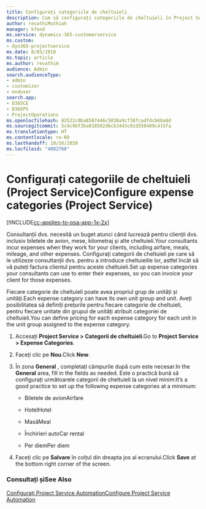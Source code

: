 ```yaml
---
title: Configurați categoriile de cheltuieli
description: Cum să configurați categoriile de cheltuieli în Project Service
author: revathiMuthiah
manager: kfend
ms.service: dynamics-365-customerservice
ms.custom:
- dyn365-projectservice
ms.date: 8/03/2018
ms.topic: article
ms.author: revathim
audience: Admin
search.audienceType:
- admin
- customizer
- enduser
search.app:
- D365CE
- D365PS
- ProjectOperations
ms.openlocfilehash: 82522c0ba8587446c5038a9cf38fcadfdcb6ba8d
ms.sourcegitcommit: 5c4c9bf3ba018562d6cb3443c01d550489c415fa
ms.translationtype: HT
ms.contentlocale: ro-RO
ms.lasthandoff: 10/16/2020
ms.locfileid: "4082768"
---
```

# <a name="configure-expense-categories-project-service"></a><span data-ttu-id="a4db9-103">Configurați categoriile de cheltuieli (Project Service)</span><span class="sxs-lookup"><span data-stu-id="a4db9-103">Configure expense categories (Project Service)</span></span>

[!INCLUDE[cc-applies-to-psa-app-1x-2x](../includes/cc-applies-to-psa-app-1x-2x.md)]

<span data-ttu-id="a4db9-104">Consultanții dvs. necesită un buget atunci când lucrează pentru clienții dvs. inclusiv biletele de avion, mese, kilometraj și alte cheltuieli.</span><span class="sxs-lookup"><span data-stu-id="a4db9-104">Your consultants incur expenses when they work for your clients, including airfare, meals, mileage, and other expenses.</span></span> <span data-ttu-id="a4db9-105">Configurați categorii de cheltuieli pe care să le utilizeze consultanții dvs. pentru a introduce cheltuielile lor, astfel încât să vă puteți factura clientul pentru aceste cheltuieli.</span><span class="sxs-lookup"><span data-stu-id="a4db9-105">Set up expense categories your consultants can use to enter their expenses, so you can invoice your client for those expenses.</span></span>  
  
<span data-ttu-id="a4db9-106">Fiecare categorie de cheltuieli poate avea propriul grup de unități și unități.</span><span class="sxs-lookup"><span data-stu-id="a4db9-106">Each expense category can have its own unit group and unit.</span></span> <span data-ttu-id="a4db9-107">Aveți posibilitatea să definiți prețurile pentru fiecare categorie de cheltuieli, pentru fiecare unitate din grupul de unități atribuit categoriei de cheltuieli.</span><span class="sxs-lookup"><span data-stu-id="a4db9-107">You can define pricing for each expense category for each unit in the unit group assigned to the expense category.</span></span>  
  
1.  <span data-ttu-id="a4db9-108">Accesați **Project Service > Categorii de cheltuieli**.</span><span class="sxs-lookup"><span data-stu-id="a4db9-108">Go to **Project Service > Expense Categories**.</span></span>  
  
2.  <span data-ttu-id="a4db9-109">Faceți clic pe **Nou**.</span><span class="sxs-lookup"><span data-stu-id="a4db9-109">Click **New**.</span></span>  
  
3.  <span data-ttu-id="a4db9-110">În zona **General** , completați câmpurile după cum este necesar.</span><span class="sxs-lookup"><span data-stu-id="a4db9-110">In the **General** area, fill in the fields as needed.</span></span> <span data-ttu-id="a4db9-111">Este o practică bună să configurați următoarele categorii de cheltuieli la un nivel minim:</span><span class="sxs-lookup"><span data-stu-id="a4db9-111">It’s a good practice to set up the following expense categories at a minimum:</span></span>  
  
    -   <span data-ttu-id="a4db9-112">Biletele de avion</span><span class="sxs-lookup"><span data-stu-id="a4db9-112">Airfare</span></span>  
  
    -   <span data-ttu-id="a4db9-113">Hotel</span><span class="sxs-lookup"><span data-stu-id="a4db9-113">Hotel</span></span>  
  
    -   <span data-ttu-id="a4db9-114">Masă</span><span class="sxs-lookup"><span data-stu-id="a4db9-114">Meal</span></span>  
  
    -   <span data-ttu-id="a4db9-115">Închirieri auto</span><span class="sxs-lookup"><span data-stu-id="a4db9-115">Car rental</span></span>  
  
    -   <span data-ttu-id="a4db9-116">Per diem</span><span class="sxs-lookup"><span data-stu-id="a4db9-116">Per diem</span></span>  
  
4.  <span data-ttu-id="a4db9-117">Faceți clic pe **Salvare** în colțul din dreapta jos al ecranului.</span><span class="sxs-lookup"><span data-stu-id="a4db9-117">Click **Save** at the bottom right corner of the screen.</span></span>  
  
### <a name="see-also"></a><span data-ttu-id="a4db9-118">Consultați și</span><span class="sxs-lookup"><span data-stu-id="a4db9-118">See Also</span></span>  
 [<span data-ttu-id="a4db9-119">Configurați Project Service Automation</span><span class="sxs-lookup"><span data-stu-id="a4db9-119">Configure Project Service Automation</span></span>](../psa/configure.md)
